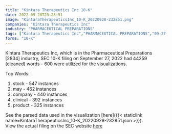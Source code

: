```yaml
---
title: "Kintara Therapeutics Inc 10-K"
date: 2022-09-28T23:28:51
image: "KintaraTherapeuticsInc_10-K_20220928-232851.png"
companies: "Kintara Therapeutics Inc"
industry: "PHARMACEUTICAL PREPARATIONS"
tags: ["Kintara Therapeutics Inc","PHARMACEUTICAL PREPARATIONS","09-27-2022","10-K"]
forms: "10-K"
---
```

Kintara Therapeutics Inc, which is in the Pharmaceutical Preparations [2834] industry, SEC 10-K filing on September 27, 2022 had 44259 (cleaned) words - 600 were utilized for the visualizations.

Top Words:
1. stock - 547 instances
2. may - 462 instances
3. company - 440 instances
4. clinical - 392 instances
5. product - 325 instances


See the parsed data used in the visualization [here]({{< staticlink name=KintaraTherapeuticsInc_10-K_20220928-232851.json >}}).  
View the actual filing on the SEC website [here](https://www.sec.gov/Archives/edgar/data/1498382/0000950170-22-018865.txt)